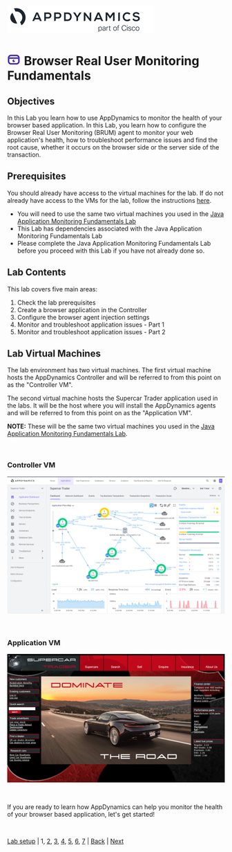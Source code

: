 ![APPD LOGO](./assets/images/appd-logo.png)

![Lab Icon](./assets/images/lab-icon.png) Browser Real User Monitoring Fundamentals
=========================================================================

## Objectives

In this Lab you learn how to use AppDynamics to monitor the health of your browser based application. In this Lab, you learn how to configure the Browser Real User Monitoring (BRUM) agent to monitor your web application's health, how to troubleshoot performance issues and find the root cause, whether it occurs on the browser side or the server side of the transaction.


## Prerequisites

You should already have access to the virtual machines for the lab.  If do not already have access to the VMs for the lab, follow the instructions [here](../101-00-appd-vm-setup/lab-exercise-01.md).

  
- You will need to use the same two virtual machines you used in the [Java Application Monitoring Fundamentals Lab](../101-01-appd-apm-java/lab-exercise-01.md)
- This Lab has dependencies associated with the Java Application Monitoring Fundamentals Lab
- Please complete the Java Application Monitoring Fundamentals Lab before you proceed with this Lab if you have not already done so.


## Lab Contents
This lab covers five main areas:

1. Check the lab prerequisites 
2. Create a browser application in the Controller
3. Configure the browser agent injection settings
4. Monitor and troubleshoot application issues - Part 1
5. Monitor and troubleshoot application issues - Part 2


## Lab Virtual Machines

The lab environment has two virtual machines.  The first virtual machine hosts the AppDynamics Controller and will be referred to from this point on as the "Controller VM".  

The second virtual machine hosts the Supercar Trader application used in the labs.  It will be the host where you will install the AppDynamics agents and will be referred to from this point on as the "Application VM".

**NOTE:** These will be the same two virtual machines you used in the [Java Application Monitoring Fundamentals Lab](../101-01-appd-apm-java/lab-exercise-01.md).

<br>

### Controller VM
![Controller VM Screenshot](./assets/images/01-controller-vm.png)

<br>

### Application VM
![Application VM Screenshot](./assets/images/01-application-vm.png)

<br>

If you are ready to learn how AppDynamics can help you monitor the health of your browser based application, let's get started!   

<br>

[Lab setup](../101-00-appd-vm-setup/lab-exercise-01.md) | 1, [2](lab-exercise-02.md), [3](lab-exercise-03.md), [4](lab-exercise-04.md), [5](lab-exercise-05.md), [6](lab-exercise-06.md), [7](lab-exercise-07.md) | [Back](../101-00-appd-vm-setup/lab-exercise-01.md) | [Next](lab-exercise-02.md)
